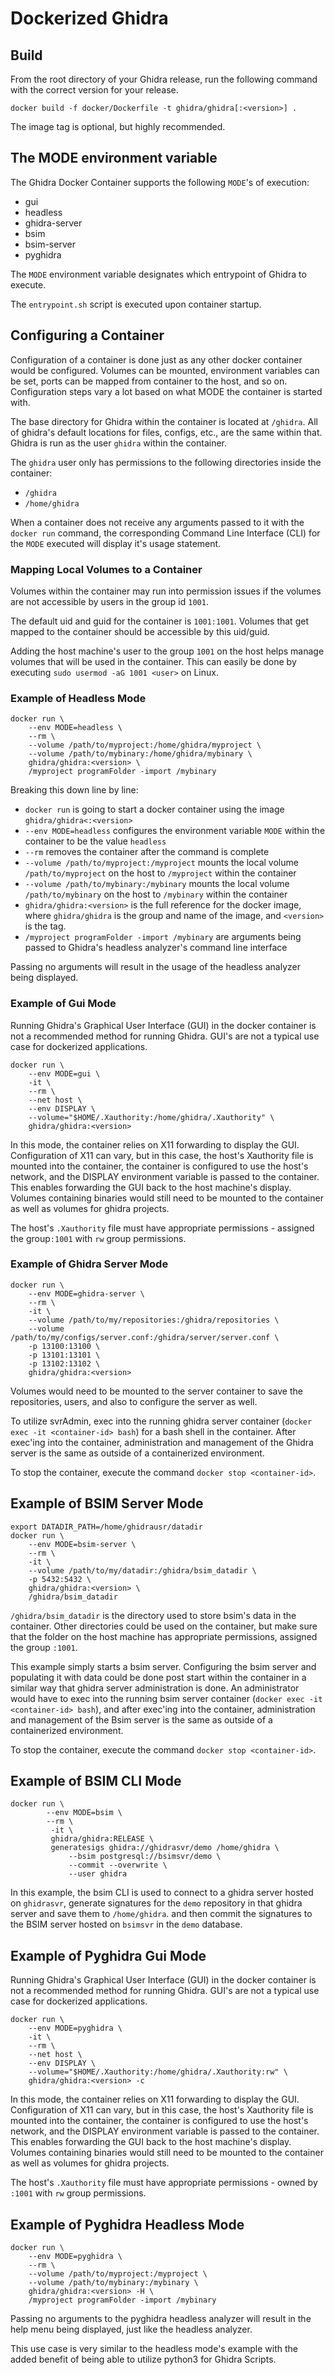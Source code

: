 # Dockerized Ghidra

## Build

From the root directory of your Ghidra release, run the following command with the correct version for your release.

```
docker build -f docker/Dockerfile -t ghidra/ghidra[:<version>] .
```

The image tag is optional, but highly recommended.


## The MODE environment variable

The Ghidra Docker Container supports the following `MODE`'s of execution:
- gui
- headless
- ghidra-server
- bsim
- bsim-server
- pyghidra

The `MODE` environment variable designates which entrypoint of Ghidra to execute. 

The `entrypoint.sh` script is executed upon container startup.

## Configuring a Container

Configuration of a container is done just as any other docker container would be configured. 
Volumes can be mounted, environment variables can be set, ports can be mapped from container to the host, and so on.
Configuration steps vary a lot based on what MODE the container is started with.

The base directory for Ghidra within the container is located at `/ghidra`. 
All of ghidra's default locations for files, configs, etc., are the same within that.
Ghidra is run as the user `ghidra` within the container. 

The `ghidra` user only has permissions to the following directories inside the container:
- `/ghidra`
- `/home/ghidra`


When a container does not receive any arguments passed to it with the `docker run` command,
the corresponding Command Line Interface (CLI) for the `MODE` executed will display it's usage statement.

### Mapping Local Volumes to a Container

Volumes within the container may run into permission issues if the volumes are not accessible by users in the group id `1001`.

The default uid and guid for the container is `1001:1001`. Volumes that get mapped to the container should be accessible by this uid/guid.

Adding the host machine's user to the group `1001` on the host helps manage volumes that will be used in the container.
This can easily be done by executing `sudo usermod -aG 1001 <user>` on Linux.

### Example of Headless Mode

```
docker run \
    --env MODE=headless \
    --rm \
    --volume /path/to/myproject:/home/ghidra/myproject \
    --volume /path/to/mybinary:/home/ghidra/mybinary \
    ghidra/ghidra:<version> \
    /myproject programFolder -import /mybinary
```

Breaking this down line by line:
- `docker run` is going to start a docker container using the image `ghidra/ghidra<:<version>`
- `--env MODE=headless` configures the environment variable `MODE` within the container to be the value `headless`
- `--rm` removes the container after the command is complete
- `--volume /path/to/myproject:/myproject` mounts the local volume `/path/to/myproject` on the host to `/myproject` within the container
- `--volume /path/to/mybinary:/mybinary` mounts the local volume `/path/to/mybinary` on the host to `/mybinary` within the container
- `ghidra/ghidra:<version>` is the full reference for the docker image, where `ghidra/ghidra` is the group and name of the image, and `<version>` is the tag.
- `/myproject programFolder -import /mybinary` are arguments being passed to Ghidra's headless analyzer's command line interface

Passing no arguments will result in the usage of the headless analyzer being displayed.

### Example of Gui Mode

Running Ghidra's Graphical User Interface (GUI) in the docker container is not a recommended method for running Ghidra.
GUI's are not a typical use case for dockerized applications.

```
docker run \
    --env MODE=gui \
    -it \
    --rm \
    --net host \
    --env DISPLAY \
    --volume="$HOME/.Xauthority:/home/ghidra/.Xauthority" \
    ghidra/ghidra:<version>
```

In this mode, the container relies on X11 forwarding to display the GUI. Configuration of X11 can vary, but in this case,
the host's Xauthority file is mounted into the container, the container is configured to use the host's network, and the DISPLAY
environment variable is passed to the container. This enables forwarding the GUI back to the host machine's display. Volumes 
containing binaries would still need to be mounted to the container as well as volumes for ghidra projects. 

The host's `.Xauthority` file must have appropriate permissions - assigned the group`:1001` with `rw` group permissions.


### Example of Ghidra Server Mode

```
docker run \
    --env MODE=ghidra-server \
    --rm \
    -it \
    --volume /path/to/my/repositories:/ghidra/repositories \
    --volume /path/to/my/configs/server.conf:/ghidra/server/server.conf \
    -p 13100:13100 \
    -p 13101:13101 \
    -p 13102:13102 \
    ghidra/ghidra:<version>
```

Volumes would need to be mounted to the server container to save the repositories, users, and also to configure the server as well.

To utilize svrAdmin, exec into the running ghidra server container (`docker exec -it <container-id> bash`) for a bash shell in the container. 
After exec'ing into the container, administration and management of the Ghidra server is the same as outside of a containerized environment.

To stop the container, execute the command `docker stop <container-id>`.

## Example of BSIM Server Mode

```
export DATADIR_PATH=/home/ghidrausr/datadir
docker run \
    --env MODE=bsim-server \
    --rm \
    -it \
    --volume /path/to/my/datadir:/ghidra/bsim_datadir \
    -p 5432:5432 \
    ghidra/ghidra:<version> \
    /ghidra/bsim_datadir
```

`/ghidra/bsim_datadir` is the directory used to store bsim's data in the container. Other directories could be used on the container,
but make sure that the folder on the host machine has appropriate permissions, assigned the group `:1001`.

This example simply starts a bsim server. Configuring the bsim server and populating it with data 
could be done post start within the container in a similar way that ghidra server administration is done.
An administrator would have to exec into the running bsim server container (`docker exec -it <container-id> bash`), 
and after exec'ing into the container, administration and management of the Bsim server is the same as outside of a containerized environment.

To stop the container, execute the command `docker stop <container-id>`.

## Example of BSIM CLI Mode
```
docker run \
		--env MODE=bsim \
		--rm \
		 -it \
		 ghidra/ghidra:RELEASE \
		 generatesigs ghidra://ghidrasvr/demo /home/ghidra \
			 --bsim postgresql://bsimsvr/demo \
			 --commit --overwrite \
			 --user ghidra
```

In this example, the bsim CLI is used to connect to a ghidra server hosted on `ghidrasvr`, 
generate signatures for the `demo` repository in that ghidra server and save them to `/home/ghidra`. 
and then commit the signatures to the BSIM server hosted on `bsimsvr` in the `demo` database.


## Example of Pyghidra Gui Mode

Running Ghidra's Graphical User Interface (GUI) in the docker container is not a recommended method for running Ghidra.
GUI's are not a typical use case for dockerized applications.

```
docker run \
    --env MODE=pyghidra \
    -it \
    --rm \
    --net host \
    --env DISPLAY \
    --volume="$HOME/.Xauthority:/home/ghidra/.Xauthority:rw" \
    ghidra/ghidra:<version> -c
```
In this mode, the container relies on X11 forwarding to display the GUI. Configuration of X11 can vary, but in this case,
the host's Xauthority file is mounted into the container, the container is configured to use the host's network, and the DISPLAY
environment variable is passed to the container. This enables forwarding the GUI back to the host machine's display. Volumes 
containing binaries would still need to be mounted to the container as well as volumes for ghidra projects. 

The host's `.Xauthority` file must have appropriate permissions - owned by `:1001` with `rw` group permissions.


## Example of Pyghidra Headless Mode

```
docker run \
    --env MODE=pyghidra \
    --rm \
    --volume /path/to/myproject:/myproject \
    --volume /path/to/mybinary:/mybinary \
    ghidra/ghidra:<version> -H \
    /myproject programFolder -import /mybinary
```
Passing no arguments to the pyghidra headless analyzer will result in the help menu being displayed, just like the headless analyzer.

This use case is very similar to the headless mode's example with the added benefit of being able to utilize python3 for Ghidra Scripts.

